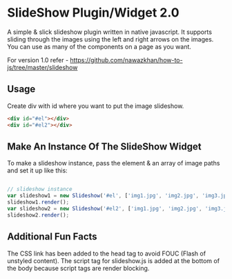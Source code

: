 # SlideShow Plugin/Widget 2.0
A simple & slick slideshow plugin written in native javascript. It supports sliding through the images using the left and right
arrows on the images. You can use as many of the components on a page as  you want.

For version 1.0 refer - https://github.com/nawazkhan/how-to-js/tree/master/slideshow

## Usage

Create div with id where you want to put the image slideshow.

```html
<div id="#el"></div>
<div id="#el2"></div>
```

## Make An Instance Of The SlideShow Widget

To make a slideshow instance, pass the element & an array of image paths and set it up like this:

```javascript

// slideshow instance
var slideshow1 = new Slideshow('#el', ['img1.jpg', 'img2.jpg', 'img3.jpg']);
slideshow1.render();
var slideshow2 = new Slideshow('#el2', ['img1.jpg', 'img2.jpg', 'img3.jpg']);
slideshow2.render();
```

## Additional Fun Facts

The CSS link has been added to the head tag to avoid FOUC (Flash of unstyled content). The script tag for slideshow.js is added at the bottom of the body because script tags are render blocking.